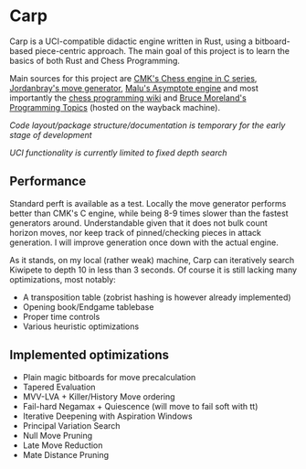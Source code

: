 # Carp

Carp is a UCI-compatible didactic engine written in Rust, using a bitboard-based piece-centric approach.
The main goal of this project is to learn the basics of both Rust and Chess Programming.

Main sources for this project are [CMK's Chess engine in C series](https://www.youtube.com/watch?v=QUNP-UjujBM&list=PLmN0neTso3Jxh8ZIylk74JpwfiWNI76Cs), 
[Jordanbray's move generator](https://github.com/jordanbray/chess), [Malu's Asymptote engine](https://github.com/malu/asymptote)
and most importantly the [chess programming wiki](https://www.chessprogramming.org/Main_Page) and
[Bruce Moreland's Programming Topics](https://web.archive.org/web/20071026090003/http://www.brucemo.com/compchess/programming/index.htm)
(hosted on the wayback machine).

*Code layout/package structure/documentation is temporary for the early stage of development*

*UCI functionality is currently limited to fixed depth search*

## Performance

Standard perft is available as a test. Locally the move generator performs better than CMK's C engine,
while being 8-9 times slower than the fastest generators around. Understandable given
that it does not bulk count horizon moves, nor keep track of pinned/checking pieces in attack generation.
I will improve generation once down with the actual engine.

As it stands, on my local (rather weak) machine, Carp can iteratively search Kiwipete to depth 10 in less
than 3 seconds. Of course it is still lacking many optimizations, most notably:
* A transposition table (zobrist hashing is however already implemented)
* Opening book/Endgame tablebase
* Proper time controls
* Various heuristic optimizations

## Implemented optimizations

* Plain magic bitboards for move precalculation
* Tapered Evaluation
* MVV-LVA + Killer/History Move ordering
* Fail-hard Negamax + Quiescence (will move to fail soft with tt)
* Iterative Deepening with Aspiration Windows
* Principal Variation Search
* Null Move Pruning
* Late Move Reduction
* Mate Distance Pruning
